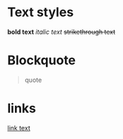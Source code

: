 # Text styles

**bold text**
_italic text_
~~strikethrough text~~

# Blockquote

> quote

# links

[link text](https://www.google.com)